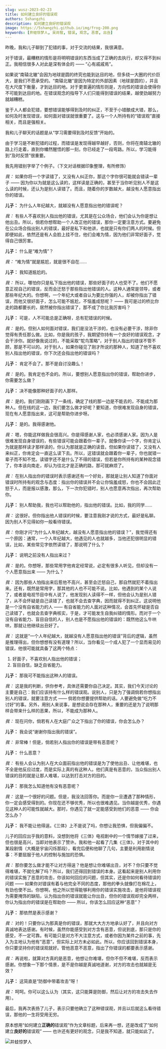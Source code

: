 ```yaml
---
slug: wusz-2023-02-23
title: 如何建立良好的错误观
authors: 5shangzhi
description: 如何建立良好的错误观
image: https://5shangzhi.github.io/img/frog-200.png
keywords: [井蛙惊梦人, 吴尚智, 错误, 观念, 恶意, 出丑]
---
```


昨晚，我和儿子聊到了犯错的事，对于交流的结果，我很满意。

对于错误，最糟糕的情形是将明明错误的东西当成了正确的去执行，却又得不到纠正。我相信很多人对此是深有体会的 —— “心有戚戚焉”。

如果说“南辕北辙”会因为地球是圆的终究也能到达目的地，但多绕一大圈的代价巨大，是我们不愿承受的。“南辕北辙”是因为特定的外部因素（地球是圆的），并且在大尺度下衡量，才到达目的地。对于更普遍的情形则是，方向性的错误会使得你不可能到达目的地。在错误观念的指导下人们只能得到错误的结果，越使劲越努力就越糟糕。

鉴于人人都会犯错，要想错误能够得到及时的纠正，不至于小错酿成大错，那么，如何及时发现错误，如何面对错误就很重要了。这与一个人所持有的“错误观”直接相关，而且是强相关。

我和儿子聊天的话题是从“学习需要得到及时反馈”开始的。

由于学习是不断犯错的过程，而错误是发现得越早越好，否则，你将在南辕北辙的路上行走着，直到你幡然醒悟的那一刻，你已经走了一段弯路。所以，学习能得到“及时反馈”很重要。

我先用错别字举了个例子。（下文对话根据印象整理，有所修饰）

*我：* 如果你将一个字读错了，又没有人纠正你，那这个字你很可能就会错读一辈子 —— 因为你以为就是这么读的，这样读是正确的，甚至于当你听见别人不是这么读的时候，还认为是别人读错了。而且，随着你的岁数越大，越没有人愿意指出你的错误。

**儿子：** 为什么人年纪越大，就越没有人愿意指出他的错误呢？

*我：* 有些人不喜欢别人指出他的错误，尤其是在公众场合，他们会认为你是想让他出丑。所以，倘若你想帮助一个人改正他的错误，那你一定要注意方式。要避免在公众场合指出别人的错误，最好是私下和他讲，也就是只有你们两人的时候。但即便如此，依然还是有人会脸上挂不住，他们会难为情，因为他们非常好面子，觉得自己很厉害。

**儿子：** 什么是“难为情”？

*我：* “难为情”就是尴尬，就是很不自在……

**儿子：** 我知道尴尬的。

*我：* 所以，哪怕你只是私下指出他的错误，那些好面子的人也受不了。他们不愿意正视自己的错误，反而会迁怒于那些指出他错误的人。这种人通常是领导，或者那些年纪大的。你想啊，一个年纪大或者自认为要比你强的人，却被你指出了错误，而他又很好面子，怎么可能不尴尬，不恼羞成怒呢？ —— 我可是过的桥比你走的路都要长的，居然被你指出错误了，那不成了你比我厉害吗？

**儿子：** 可是，人不可能总是正确呀，总有犯错误的时候。

*我：* 是的。但别人如何面对错误，我们是没法干涉的，也没有必要干涉，除非你觉得有责任那么做。比如，你是我的孩子，我期望你持有一个良好的错误观念，才会干涉你。就好像我说过的，不能采取“鸵鸟策略”，对于别人指出的错误不管不顾，那是不可以的。对于别人，如果你碰见了刚才所说的那种人，知道了他不喜欢别人指出他的错误，你下次还会指出他的错误吗？

**儿子：** 肯定不会了。那不是自讨没趣么！

*我：* 是的。我肯定也不会的。所以，要想别人愿意指出你的错误，帮助你进步，你需要怎么做？

**儿子：** 决不能像那种好面子的人那样。

*我：* 是的。我们刚刚画下了一条线，确定了线的那一边是不能去的，不能成为那种人。但在线的这一边，我们要怎么做才好呢？要知道，你很难发现自身的错误，现在有人愿意指出来，这可是帮助你进步呀。

**儿子：** 是的。我得感谢他。

*我：* 嗯，你能这样做我会很高兴。你是得感谢人家，也必须感谢人家。因为人是很难发现自身错误的，有些错误可能会跟着你一辈子。就像你读一个字，你肯定认为就是那样读才那样读的，你认为那就是正确的读音。但如果你读错了，又没有人来纠正，你肯定会一直这么读下去。所以，这错误就会跟着你一辈子，你也就错一辈子而不知不觉。读错字还不是什么了不得的错误，但若是你所持有的某种观念错了，你本该向南走，却认为往北才是正确的路，那可就麻烦了。

*我：* 在别人指出你的错误时表示感谢还有一个好处，那就是让别人知道了你面对错误时所持有的观念与态度：指出你的错误并不会让你恼羞成怒，你也不会因此迁怒于人，而是报以感激，那么，下一次你犯错时，别人也愿意再次指出，再次帮助你。

**儿子：** 别人帮助我，我也可以帮助他的，指出他的错误。比如，我的同学……

*我：* 这很好。但你指出他人错误的时候，要注意我刚才说的方式，最好是私聊。因为别人不见得如你一般看待错误。

*我：* 你刚才问“为什么人年纪越大，越没有人愿意指出他的错误？”，我觉得还有一个原因：通常，一个人年纪越大，他遇见的人也就越多，当他还犯很明显的错误，比如，某些常见字依然读错了，那说明了什么？

**儿子：** 说明之前没有人指出来过？

*我：* 是的。你想呀，那些常用字他肯定经常说，必定有很多人听见，但却没有一个人愿意指出来 —— 为什么？

*我：* 因为那些人怕指出来后惹他不高兴，甚至会迁怒自己，那自然就犯不着指出来。还有，既然是常用字，那其他的人也不可能不说。比如，他遇到的某个人说了，或者是电视节目中有人说了，他发现别人读得不一样，但他会认为是别人错了，从不会怀疑是自己读错了，也就不会去查字典，因而就得不到纠正。这说明他是一个没有自省能力的人 —— 有自省能力的人面对这种情况，会首先怀疑是否自己读错了，也就会去查字典核实，于是，才可能发生自我纠错的情形。而对于一个没有自省能力、盲目自信的人，别人也是不愿指出他的错误的：既然他这么牛哄哄，那就让他继续出丑好了。

*我：* 这就是“一个人年纪越大，就越没有人愿意指出他的错误”背后的逻辑，虽然是推理得出，但你想想有没有道理？所以，当你看见一个成人犯了一个显而易见的错误，他很可能就具备了这两个特点：

1. 好面子，不喜欢别人指出他的错误；
2. 盲目自信，缺乏自省能力。

**儿子：** 那我可不能指出这种人的错误。

*我：* 这是我的判断，供你参考，具体还需要你自己决定。其实，我们今天讨论的主要是自己：我们应该持有什么样的错误观。说别人，只是为了强调倘若你想指出别人的错误，就要注意方式 —— 倘若你想要提供帮助的话。人要避免做“吃力不讨好”的事。另外，用别人来说事，是想说会存在那种人，重要的还是为了说明那样会带来什么样的恶果，所以，不能成为那种人。

*我：* 现在问你，倘若有人在大庭广众之下指出了你的错误，你会怎么办？

**儿子：** 我会说“谢谢你指出我的错误”。

*我：* 非常棒！但是，倘若别人指出你的错误是带有恶意呢？

**儿子：** 什么恶意？

*我：* 有些人会认为别人在大众面前指出他的错误是为了使他出丑、让他难堪，也不全是他反应过度，而是实际上真的有这种人。他们真是有恶意的，当众指出别人错误的目的就是让那人难堪，以达到打击对方的目的。

**儿子：** 那我怎么知道他有没有恶意呢？

*我：* 这是一个很好的问题。但是，我没法回答你。而是你一旦遭遇了那种情形，你一定会感受得到的。你现在还不够优秀，所以也很难遇见。当你越是优秀，你遇见这种人的可能性就越大。那时，你遇见了就一定能感受到他们的恶意 —— 你会怎么办？

**儿子：** 我不能让他得逞。《三体》上不是说了吗，你想让我恐惧，但我偏偏不。

儿子的回应出乎我的意料，没想到他将《三体》电视剧中的一个情节嫁接了过来，但也很是高兴，当即对他表示了赞许。我和他一起看了几集《三体》，对于其中的某段剧情（大概是宇宙闪烁那段），看完后便和他聊了几句，主要是利用剧情说事：不要屈服于他人的控制与施加的恐惧。

*我：* 那你要怎么做才能不让对方得逞？他是想让你难堪出丑，对不？你只要不觉得难堪，不就化解了吗？所以，我们还得回到错误的本身。这看起来是别人利用你的错误实施了恶意的攻击，你该如何回应的问题，但其实，还是你如何看待错误的问题 —— 如果你对错误有着与他完全不同的态度，那他的拳头就像打在棉花上，有劲也使不出。你想啊，他之所以觉得能够利用你的错误实施攻击，是他将错误视为需要掩饰的缺陷，认为指出你的错误就能让你出丑，但你的错误观却完全两样，你认为指出你的错误是在帮助你 —— 所以，你该怎么回应这种“恶意”？

**儿子：** 那依然是表示感谢？

*我：* 对的！只要你认为那真是你的错误，那就大大方方地承认好了，并且向对方真诚地表达感谢。有时候，虽然你能感受到对方含有恶意，但说到底，那只是你的感受，不一定可靠。有可能只是对方不大注意方式，或者你因为某件之前的事，先入为主地认为他有“恶意”，但实际上对方未必如此。所以，你应该回到错误本身，你只要坚持你的错误观就好。管他恶意不恶意，指出了你错误的都要表示感谢。

*我：* 再说啦，就算对方真的是恶意，他想让你难堪，但你不但不难堪，反而表示感谢。你想象一下那个情景，是不是你越是真诚地道谢，对方的攻击也就越是无效？

**儿子：** 这简直是“防御中带着攻击”呀！

*我：* 呵呵。你可以这么认为（其实，这只能算是防御，然后让对方的攻击失去作用）。

最后，我再次表扬了儿子，表示只要他确立了这种错误观，并且以后就这么看待错误，那他的一生将受用无穷。

原本想用“如何建立**正确的**错误观”作为文章标题，后来再一想，还是改成了“如何建立**良好的**错误观” —— 也许还有更好的观念，只是我不知道，就只能如此了。

![井蛙惊梦人](https://5shangzhi.github.io/img/frog.jpeg)
